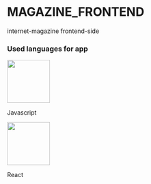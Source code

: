 # MAGAZINE_FRONTEND
internet-magazine frontend-side

<h3>Used languages for app</h3>
<div>
  <img src="https://www.flaticon.com/free-icon/js_5968292" style="width: 100px" /> <p>Javascript</p>
</div>
<div>
  <img src="https://cdn-icons-mp4.flaticon.com/512/6454/6454035.mp4" style="width: 100px" /> <p>React</p>
</div>
